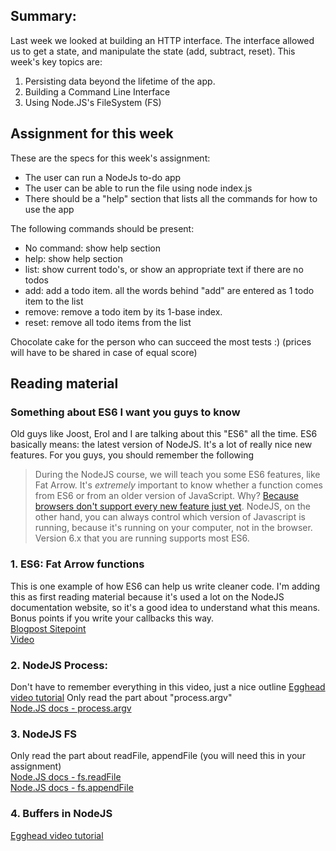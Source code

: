 ## Summary:
Last week we looked at building an HTTP interface. The interface allowed us to get a state, and manipulate the state (add, subtract, reset). This week's key topics are:
1. Persisting data beyond the lifetime of the app.
1. Building a Command Line Interface
1. Using Node.JS's FileSystem (FS)

## Assignment for this week
These are the specs for this week's assignment:
- The user can run a NodeJs to-do app
- The user can be able to run the file using node index.js
- There should be a "help" section that lists all the commands for how to use the app

The following commands should be present:
- No command: show help section
- help: show help section
- list: show current todo's, or show an appropriate text if there are no todos
- add: add a todo item. all the words behind "add" are entered as 1 todo item to the list
- remove: remove a todo item by its 1-base index.
- reset: remove all todo items from the list

Chocolate cake for the person who can succeed the most tests :) (prices will have to be shared in case of equal score)

## Reading material

### Something about ES6 I want you guys to know
Old guys like Joost, Erol and I are talking about this "ES6" all the time. ES6 basically means: the latest version of NodeJS. It's a lot of really nice new features. For you guys, you should remember the following
> During the NodeJS course, we will teach you some ES6 features, like Fat Arrow. It's *extremely* important to know whether a function comes from ES6 or from an older version of JavaScript. Why? [Because browsers don't support every new feature just yet](http://kangax.github.io/compat-table/es6/). NodeJS, on the other hand, you can always control which version of Javascript is running, because it's running on your computer, not in the browser. Version 6.x that you are running supports most ES6.  

### 1. ES6: Fat Arrow functions
This is one example of how ES6 can help us write cleaner code. I'm adding this as first reading material because it's used a lot on the NodeJS documentation website, so it's a good idea to understand what this means. Bonus points if you write your callbacks this way.   
[Blogpost Sitepoint]([https://www.sitepoint.com/es6-arrow-functions-new-fat-concise-syntax-javascript/)  
[Video]([https://www.youtube.com/watch?v=J85lRtO_yjY)  

### 2. NodeJS Process: 
Don't have to remember everything in this video, just a nice outline
[Egghead video tutorial](https://egghead.io/lessons/node-js-the-node-js-process-object)
Only read the part about "process.argv"  
[Node.JS docs - process.argv](https://nodejs.org/docs/latest/api/process.html#process_process_argv)  

### 3. NodeJS FS
Only read the part about readFile, appendFile (you will need this in your assignment)  
[Node.JS docs - fs.readFile](https://nodejs.org/api/fs.html#fs_fs_readfile_file_options_callback)  
[Node.JS docs - fs.appendFile](https://nodejs.org/api/fs.html#fs_fs_appendfile_file_data_options_callback)  

### 4. Buffers in NodeJS 
[Egghead video tutorial](https://egghead.io/lessons/node-js-node-js-buffers)  